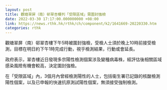 ```yaml
---
layout: post
title: 觀塘翠屏（南）邨翠杏樓列「受限區域」需圍封強檢
date: 2022-03-30 17:17:00.000000000 +08:00
link: https://news.rthk.hk/rthk/ch/component/k2/1641669-20220330.htm
categories: rthk
---
```


觀塘翠屏（南）邨翠杏樓下午5時被圍封強檢，受檢人士須於晚上10時前接受檢測，目標在明日約下午1時完成行動，視乎檢測結果，行動或會延長。

政府表示，翠杏樓近日發現多宗陽性檢測個案涉及變種病毒株，經評估後相關區域感染風險有機會較高，決定圍封強檢。

在「受限區域」內，3個月內曾經檢測陽性的人士，包括衞生署已記錄的核酸檢測陽性個案，以及已申報的快速抗原測試陽性個案，無須接受強制檢測。
